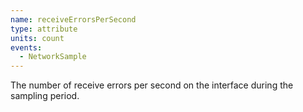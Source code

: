 ```yaml
---
name: receiveErrorsPerSecond
type: attribute
units: count
events:
  - NetworkSample
---
```


The number of receive errors per second on the interface during the sampling period.
